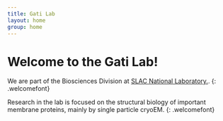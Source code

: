 ```yaml
---
title: Gati Lab
layout: home
group: home
---
```


# Welcome to the Gati Lab!

We are part of the Biosciences Division at [SLAC National Laboratory.](http://www.slac.stanford.edu/).
{: .welcomefont}

Research in the lab is focused on the structural biology of important membrane proteins, mainly by single particle cryoEM.
{: .welcomefont}
